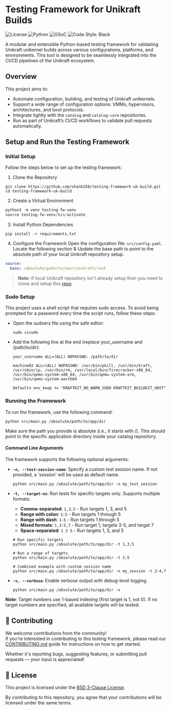 #  Testing Framework for Unikraft Builds

![License](https://img.shields.io/badge/license-BSD--3--Clause-blue.svg)
![Python](https://img.shields.io/badge/python-3.10%2B-blue.svg)
![GSoC](https://img.shields.io/badge/GSoC-2025-orange)
![Code Style: Black](https://img.shields.io/badge/code%20style-black-000000.svg)

A modular and extensible Python-based testing framework for validating Unikraft unikernel builds across various configurations, platforms, and environments. This tool is designed to be seamlessly integrated into the CI/CD pipelines of the Unikraft ecosystem.

##  Overview

This project aims to:

- Automate configuration, building, and testing of Unikraft unikernels.
- Support a wide range of configuration options: VMMs, hypervisors, architectures, and boot protocols.
- Integrate tightly with the `catalog` and `catalog-core` repositories.
- Run as part of Unikraft’s CI/CD workflows to validate pull requests automatically.

## Setup and Run the Testing Framework

### Initial Setup

Follow the steps below to set up the testing framework:

1. Clone the Repository

``` Console
git clone https://github.com/shank250/testing-framework-uk-build.git
cd testing-framework-uk-build
```

2. Create a Virtual Environment

```python
python3 -m venv testing-fw-venv
source testing-fw-venv/bin/activate
```

3. Install Python Dependencies

```console
pip install -r requirements.txt
```

4. Configure the Framework
Open the configuration file: `src/config.yaml`. Locate the following section & Update the base path to point to the absolute path of your local Unikraft repository setup.

```yaml
source:
  base: /absolute/path/to/your/unikraft/root
```

> **Note:** If local Unikraft repository isn't already setup then you need to clone and setup this [repo](https://github.com/unikraft-upb/maintainer-tools/tree/staging/workdir).

### Sudo Setup 

This project uses a shell script that requires sudo access. To avoid being prompted for a password every time the script runs, follow these steps:

- Open the sudoers file using the safe editor:
    ```console
    sudo visudo
    ```

- Add the following line at the end (replace your_username and /path/to/dir):
    ```console
    your_username ALL=(ALL) NOPASSWD: /path/to/dir
    ```

    ```console
    machine02 ALL=(ALL) NOPASSWD: /usr/bin/pkill, /usr/bin/kraft, /usr/sbin/ip, /usr/bin/rm, /usr/local/bin/firecracker-x86_64, /usr/bin/qemu-system-x86_64, /usr/bin/qemu-system-arm, /usr/bin/qemu-system-aarch64
    
    Defaults env_keep += "KRAFTKIT_NO_WARN_SUDO KRAFTKIT_BUILDKIT_HOST"
    ```

### Running the Framework

To run the framework, use the following command:

```console
python src/main.py /absolute/path/to/app/dir
```

Make sure the path you provide is absolute (i.e., it starts with /). This should point to the specific application directory inside your catalog repository.

#### Command Line Arguments

The framework supports the following optional arguments:

- **`-n, --test-session-name`**: Specify a custom test session name. If not provided, a 'session' will be used as default name.
  ```console
  python src/main.py /absolute/path/to/app/dir -n my_test_session
  ```

- **`-t, --target-no`**: Run tests for specific targets only. Supports multiple formats:
  - **Comma-separated**: `1,3,5` - Run targets 1, 3, and 5
  - **Range with colon**: `1:5` - Run targets 1 through 5
  - **Range with dash**: `1-5` - Run targets 1 through 5  
  - **Mixed formats**: `1,3:5,7` - Run target 1, targets 3-5, and target 7
  - **Space-separated**: `1 3 5` - Run targets 1, 3, and 5

  ```console
  # Run specific targets
  python src/main.py /absolute/path/to/app/dir -t 1,3,5
  
  # Run a range of targets
  python src/main.py /absolute/path/to/app/dir -t 1:5
  
  # Combined example with custom session name
  python src/main.py /absolute/path/to/app/dir -n my_session -t 2:4,7
  ```

- **`-v, --verbose`**: Enable verbose output with debug-level logging.
  ```console
  python src/main.py /absolute/path/to/app/dir -v
  ```

**Note**: Target numbers use 1-based indexing (first target is 1, not 0). If no target numbers are specified, all available targets will be tested.

## 🤝 Contributing

We welcome contributions from the community!  
If you're interested in contributing to this testing framework, please read our [CONTRIBUTING.md](./CONTRIBUTING.md) guide for instructions on how to get started.

Whether it's reporting bugs, suggesting features, or submitting pull requests — your input is appreciated!

## 📄 License

This project is licensed under the [BSD 3-Clause License](./COPYING.md).

By contributing to this repository, you agree that your contributions will be licensed under the same terms.
